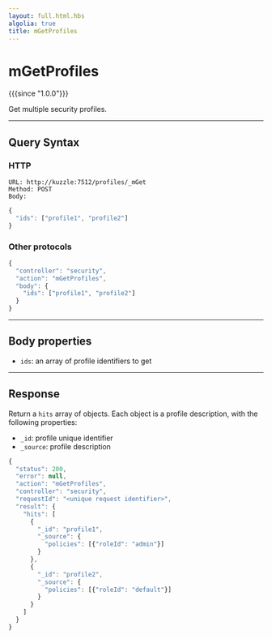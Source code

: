 ```yaml
---
layout: full.html.hbs
algolia: true
title: mGetProfiles
---
```


# mGetProfiles

{{{since "1.0.0"}}}

Get multiple security profiles.

---

## Query Syntax

### HTTP

```http
URL: http://kuzzle:7512/profiles/_mGet
Method: POST  
Body:
```

```js
{
  "ids": ["profile1", "profile2"]
}
```

### Other protocols

```js
{
  "controller": "security",
  "action": "mGetProfiles",
  "body": {
    "ids": ["profile1", "profile2"]
  }
}
```

---

## Body properties

* `ids`: an array of profile identifiers to get

---

## Response

Return a `hits` array of objects. Each object is a profile description, with the following properties:

* `_id`: profile unique identifier
* `_source`: profile description

```javascript
{
  "status": 200,                     
  "error": null,                     
  "action": "mGetProfiles",
  "controller": "security",
  "requestId": "<unique request identifier>",
  "result": {
    "hits": [
      {
        "_id": "profile1",
        "_source": {
          "policies": [{"roleId": "admin"}]
        }
      },
      {
        "_id": "profile2",
        "_source": {
          "policies": [{"roleId": "default"}]
        }
      }
    ]
  }
}
```

